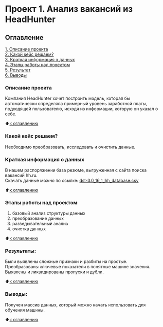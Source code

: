 # Проект 1. Анализ вакансий из HeadHunter

## Оглавление  
[1. Описание проекта](#Описание-проекта)  
[2. Какой кейс решаем?](#Какой-кейс-решаем)  
[3. Краткая информация о данных](#Краткая-информация-о-данных)  
[4. Этапы работы над проектом](#Этапы-работы-над-проектом)  
[5. Результат](#Результат)    
[6. Выводы](#Выводы) 

### Описание проекта    
Компания HeadHunter хочет построить модель, которая бы автоматически определяла примерный уровень заработной платы, подходящей пользователю, исходя из информации, которую он указал о себе.

:arrow_up:[к оглавлению](#Оглавление)


### Какой кейс решаем?    
Необходимо преобразовать, исследовать и очистить данные.


### Краткая информация о данных  
В нашем распоряжении база резюме, выгруженная с сайта поиска вакансий hh.ru.  
Скачать данные можно по ссылке: [dst-3.0_16_1_hh_database.csv](https://drive.google.com/file/d/1_M6ZsDKjWHNrrYaET3Yc3snZAwxqm7oq/view?usp=sharing)

:arrow_up:[к оглавлению](#Оглавление)


### Этапы работы над проектом  

1. базовый анализ структуры данных
2. преобразование данных
3. разведывательный анализ
4. очистка данных

:arrow_up:[к оглавлению](#Оглавление)


### Результаты:  
Были выявлены сложные признаки и разбиты на простые.  
Преобразованы ключевые показатели в понятные машине значения.  
Выявлены и ликвидированы пропуски и дубли.

:arrow_up:[к оглавлению](#Оглавление)


### Выводы:  
Получен массив данных, который можно начать использовать для обучения машины.

:arrow_up:[к оглавлению](#Оглавление)